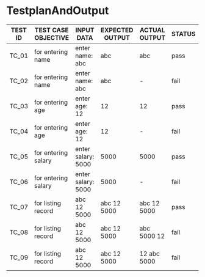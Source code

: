 # TestplanAndOutput
 |TEST ID|TEST CASE OBJECTIVE|INPUT DATA        |EXPECTED OUTPUT|ACTUAL OUTPUT|STATUS|
 |-------|-------------------|------------------|---------------|-------------|------|
 |TC_01  |for entering name  |enter name: abc   |abc            |abc          |pass  |
 |TC_02  |for entering name  |enter name: abc   |abc            |-            |fail  |
 |TC_03  |for entering age   |enter age: 12     |12             |12           |pass  |
 |TC_04  |for entering age   |enter age: 12     |12             |-            |fail  |
 |TC_05  |for entering salary|enter salary: 5000|5000           |5000         |pass  |
 |TC_06  |for entering salary|enter salary: 5000|5000           |-            |fail  |
 |TC_07  |for listing record |abc 12 5000	    |abc 12 5000    |abc 12 5000  |pass  |
 |TC_08  |for listing record |abc 12 5000       |abc 12 5000    |abc 5000 12  |fail  |
 |TC_09  |for listing record |abc 12 5000       |abc 12 5000    |12 abc 5000  |fail  |